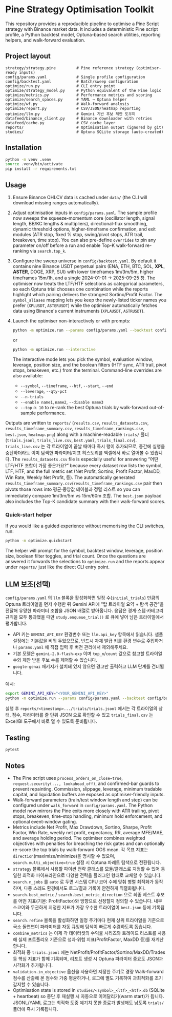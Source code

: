 # Pine Strategy Optimisation Toolkit

This repository provides a reproducible pipeline to optimise a Pine Script strategy with
Binance market data. It includes a deterministic Pine script profile, a Python backtest
model, Optuna-based search utilities, reporting helpers, and walk-forward evaluation.

## Project layout

```
strategy/strategy.pine         # Pine reference strategy (optimiser-ready inputs)
config/params.yaml             # Single profile configuration
config/backtest.yaml           # Batch/sweep configuration
optimize/run.py                # CLI entry point
optimize/strategy_model.py     # Python equivalent of the Pine logic
optimize/metrics.py            # Performance metrics and scoring
optimize/search_spaces.py      # YAML → Optuna helper
optimize/wf.py                 # Walk-forward analysis
optimize/report.py             # CSV/JSON/heatmap reporting
optimize/llm.py                # Gemini 기반 후보 제안 도우미
datafeed/binance_client.py     # Binance downloader with retries
datafeed/cache.py              # CSV cache layer
reports/                       # Optimisation output (ignored by git)
studies/                       # Optuna SQLite storage (auto-created)
```

## Installation

```bash
python -m venv .venv
source .venv/bin/activate
pip install -r requirements.txt
```

## Usage

1. Ensure Binance OHLCV data is cached under `data/` (the CLI will download missing
   ranges automatically).
2. Adjust optimisation inputs in `config/params.yaml`. The sample profile now sweeps
   the squeeze-momentum core (oscillator length, signal length, BB/KC lengths & multipliers),
   directional-flux smoothing, dynamic threshold options, higher-timeframe confirmation,
   and exit modules (ATR stop, fixed % stop, swing/pivot stops, ATR trail,
   breakeven, time stop). You can also pre-define `overrides` to pin any parameter
   on/off before a run and enable Top-K walk-forward re-ranking via `search.top_k`.
3. Configure the sweep universe in `config/backtest.yaml`. By default it contains
  nine Binance USDT perpetual pairs (ENA, ETH, BTC, SOL, **XPL**, **ASTER**, DOGE,
  XRP, SUI) with lower timeframes 1m/3m/5m, higher timeframes 15m/1h, and a single
  2024-01-01 → 2025-09-25 창. The optimiser now treats the LTF/HTF selections as
  categorical parameters, so each Optuna trial chooses one combination while the
  reports highlight which pairing delivers the strongest Sortino/Profit Factor.
  The `symbol_aliases` mapping lets you keep the newly-listed ticker names you
  prefer (`XPLUSDT`, `ASTERUSDT`) while the optimiser automatically fetches data
  using Binance's current instruments (`XPLAUSDT`, `ASTRUSDT`).
4. Launch the optimiser non-interactively or with prompts:

   ```bash
   python -m optimize.run --params config/params.yaml --backtest config/backtest.yaml
   ```

   or

   ```bash
   python -m optimize.run --interactive
   ```

   The interactive mode lets you pick the symbol, evaluation window, leverage,
   position size, and the boolean filters (HTF sync, ATR trail, pivot stops,
   breakeven, etc.) from the terminal. Command-line overrides are also
   available:

   - `--symbol`, `--timeframe`, `--htf`, `--start`, `--end`
   - `--leverage`, `--qty-pct`
   - `--n-trials`
   - `--enable name1,name2`, `--disable name3`
   - `--top-k 10` to re-rank the best Optuna trials by walk-forward out-of-sample
     performance.

  Outputs are written to `reports/` (`results.csv`, `results_datasets.csv`,
  `results_timeframe_summary.csv`, `results_timeframe_rankings.csv`, `best.json`,
  `heatmap.png`) along with a machine-readable `trials/` 폴더(`trials.jsonl`,
  `trials_live.csv`, `best.yaml`, `trials_final.csv`). `trials_live.csv` 는 각
  트라이얼이 끝날 때마다 즉시 행이 추가되므로, 중간에 실행을 중단하더라도
  이미 탐색한 파라미터/지표 히스토리를 엑셀에서 바로 열어볼 수 있습니다.
  The `results_datasets.csv`
  file is especially useful for answering
  “어떤 LTF/HTF 조합이 가장 좋은가요?” because every dataset row lists the symbol,
  LTF, HTF, and the full metric set (Net Profit, Sortino, Profit Factor, MaxDD,
  Win Rate, Weekly Net Profit, 등). The automatically generated
  `results_timeframe_summary.csv`/`results_timeframe_rankings.csv` pair then pivots
  those rows into 평균·중앙값 테이블과 정렬 리스트 so you can immediately compare
  1m/3m/5m vs 15m/60m 조합. The `best.json` payload also includes the Top-K candidate
  summary with their walk-forward scores.

### Quick-start helper

If you would like a guided experience without memorising the CLI switches, run:

```bash
python -m optimize.quickstart
```

The helper will prompt for the symbol, backtest window, leverage, position size,
boolean filter toggles, and trial count. Once the questions are answered it
forwards the selections to `optimize.run` and the
reports appear under `reports/` just like the direct CLI entry point.

## LLM 보조(선택)

`config/params.yaml` 의 `llm` 블록을 활성화하면 일정 수(`initial_trials`) 만큼의
Optuna 트라이얼을 먼저 수행한 뒤 Gemini API에 "탑 트라이얼 요약 + 탐색 공간"을
전달해 유망한 파라미터 조합을 JSON 배열로 받아옵니다. 응답은 경계·스텝·카테고리
규칙을 모두 통과했을 때만 `study.enqueue_trial()` 로 큐에 넣어 남은 트라이얼에서
평가합니다.

- API 키는 `GEMINI_API_KEY` 환경변수 또는 `llm.api_key` 항목에서 읽습니다. 샘플
  설정에는 기본값을 비워 두었으므로, 반드시 자체 발급 키를 환경 변수로 주입하거나
  `params.yaml` 에 직접 입력 후 버전 관리에서 제외해주세요.
- 기본 모델은 `gemini-2.0-flash-exp` 이며 `top_n`/`count` 값으로 참고할 트라이얼
  수와 제안 받을 후보 수를 제어할 수 있습니다.
- `google-genai` 패키지가 설치돼 있지 않으면 경고만 출력하고 LLM 단계를 건너뜁니다.

예시:

```bash
export GEMINI_API_KEY="<YOUR_GEMINI_API_KEY>"
python -m optimize.run --params config/params.yaml --backtest config/backtest.yaml
```

실행 후 `reports/<timestamp>.../trials/trials.jsonl` 에서는 각 트라이얼의 상태, 점수,
파라미터를 줄 단위 JSON 으로 확인할 수 있고 `trials_final.csv` 는 Excel/BI 도구에서
바로 열 수 있도록 준비됩니다.

## Testing

```bash
pytest
```

## Notes

- The Pine script uses `process_orders_on_close=true`, `request.security(..., lookahead_off)`,
  and confirmed-bar guards to prevent repainting. Commission, slippage, leverage, minimum
  tradable capital, and liquidation buffers are exposed as optimiser-friendly inputs.
- Walk-forward parameters (train/test window length and step) can be configured under
  `walk_forward` in `config/params.yaml`. The Python model now mirrors the Pine exits more
  closely with ATR trailing, pivot stops, breakeven, time-stop handling, minimum hold
  enforcement, and optional event-window gating.
- Metrics include Net Profit, Max Drawdown, Sortino, Sharpe, Profit Factor, Win Rate,
  weekly net profit, expectancy, RR, average MFE/MAE, and average holding period. The
  optimiser combines weighted objectives with penalties for breaching the risk gates and
  can optionally re-score the top trials by walk-forward OOS mean. 각 목표 지표는
  `direction`(maximize/minimize)을 명시할 수 있으며, `search.multi_objective=true`
  설정 시 Optuna 파레토 탐색으로 전환됩니다.
- `strategy` 블록에서 사용할 파이썬 전략 클래스를 모듈/클래스로 지정할 수 있어
  동일한 최적화 파이프라인으로 다양한 전략을 플러그인 형태로 교체할 수 있습니다.
- `search.n_jobs` 를 `auto` 로 두면 시스템 CPU 코어 수에 맞춰 병렬 최적화가 동작하며,
  다중 스레드 환경에서도 로그/결과 기록이 안전하게 직렬화됩니다.
- `search.best_metric` / `search.best_metric_direction` 으로 최종 베스트 후보를
  어떤 지표(기본: ProfitFactor)와 방향으로 선정할지 정의할 수 있습니다. 내부 스코어와
  무관하게 지정한 지표가 가장 우수한 트라이얼이 `best.json` 등에 기록됩니다.
- `search.refine` 블록을 활성화하면 일정 주기마다 현재 상위 트라이얼을 기준으로
  국소 돌연변이 파라미터를 자동 큐잉해 탐색이 빠르게 수렴하도록 돕습니다.
- `combine_metrics` 는 이제 각 데이터셋의 수익률 시리즈와 트레이드 리스트를 사용해
  실제 포트폴리오 기준으로 성과·위험 지표(ProfitFactor, MaxDD 등)를 재계산합니다.
- 최적화 중 `trials.jsonl` 에는 NetProfit/ProfitFactor/Sortino/MaxDD/Trades 등 핵심 지표가
  함께 기록되며, 리포트 생성 시 Optuna 파라미터 중요도 JSON과 시각화가 추가됩니다.
- `validation.in_objective` 옵션을 사용하면 지정한 주기로 경량 Walk-forward 점수를
  산출해 본 점수와 가중 평균하거나, 로그에 별도 기록하여 과최적화를 조기 감지할 수
  있습니다.
- Optimisation state is stored in `studies/<symbol>_<ltf>_<htf>.db` (SQLite + heartbeat)
  so 중단 후 재실행 시 자동으로 이어달리기(warm start)가 됩니다. JSONL/YAML 로그는
  최적화 도중 예기치 못한 종료가 발생해도 남도록 `trials/` 폴더에 즉시 기록됩니다.
